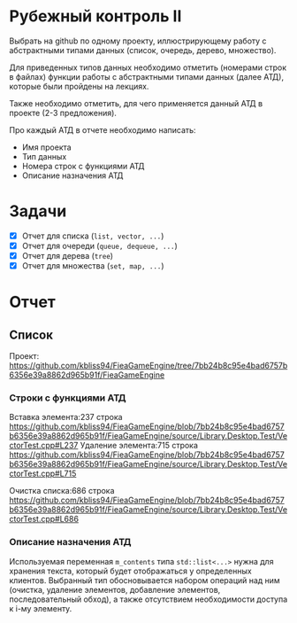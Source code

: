 # Рубежный контроль II
Выбрать на github по одному проекту, иллюстрирующему работу с абстрактными типами данных (список, очередь, дерево, множество).

Для приведенных типов данных необходимо отметить (номерами строк в файлах) функции работы с абстрактными типами данных (далее АТД), которые были пройдены на лекциях.

Также необходимо отметить, для чего применяется данный АТД в проекте (2-3 предложения).

Про каждый АТД в отчете необходимо написать:

* Имя проекта
* Тип данных
* Номера строк с функциями АТД
* Описание назначения АТД

# Задачи

- [x] Отчет для списка (``list, vector, ...``)
- [x] Отчет для очереди (``queue, dequeue, ...``)
- [x] Отчет для дерева (``tree``)
- [x] Отчет для множества (``set, map, ...``)

# Отчет

## Список

Проект:  https://github.com/kbliss94/FieaGameEngine/tree/7bb24b8c95e4bad6757b6356e39a8862d965b91f/FieaGameEngine

### Строки с функциями АТД

Вставка элемента:237  строка   https://github.com/kbliss94/FieaGameEngine/blob/7bb24b8c95e4bad6757b6356e39a8862d965b91f/FieaGameEngine/source/Library.Desktop.Test/VectorTest.cpp#L237
Удаление элемента:715  строка https://github.com/kbliss94/FieaGameEngine/blob/7bb24b8c95e4bad6757b6356e39a8862d965b91f/FieaGameEngine/source/Library.Desktop.Test/VectorTest.cpp#L715

Очистка списка:686    строка https://github.com/kbliss94/FieaGameEngine/blob/7bb24b8c95e4bad6757b6356e39a8862d965b91f/FieaGameEngine/source/Library.Desktop.Test/VectorTest.cpp#L686

### Описание назначения АТД

Используемая переменная ``m_contents`` типа ``std::list<...>`` нужна для хранения текста, который будет отображаться у определенных клиентов. Выбранный тип обосновывается набором операций над ним (очистка, удаление элементов, добавление элементов, последовательный обход), а также отсутствием необходимости доступа к i-му элементу.

